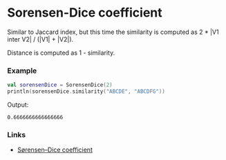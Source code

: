# Sorensen-Dice coefficient

Similar to Jaccard index, but this time the similarity is computed as 2 * |V1 inter V2| / (|V1| + |V2|).

Distance is computed as 1 - similarity.

### Example

```kotlin
val sorensenDice = SorensenDice(2)
println(sorensenDice.similarity("ABCDE", "ABCDFG"))
```

Output:

```
0.6666666666666666
```

### Links

- [Sørensen–Dice coefficient](https://en.wikipedia.org/wiki/S%C3%B8rensen%E2%80%93Dice_coefficient)
